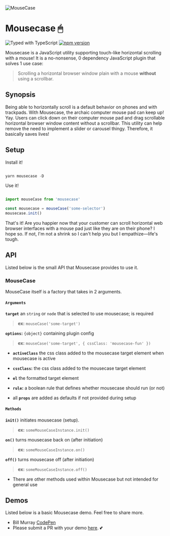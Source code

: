 ![MouseCase](https://yowainwright.imgix.net/mousecase/mousecase.jpg?auto=format)

# Mousecase 🖱

![Typed with TypeScript](https://flat.badgen.net/badge/icon/Typed?icon=typescript&label&labelColor=blue&color=555555)
[![npm version](https://badge.fury.io/js/mousecase.svg)](https://badge.fury.io/js/mousecase)

Mousecase is a JavaScript utility supporting touch-like horizontal scrolling with a mouse!
It is a no-nonsense, 0 dependency JavaScript plugin that solves 1 use case:

> Scrolling a horizontal browser window plain with a mouse **without** using a scrollbar.

## Synopsis

Being able to horizontally scroll is a default behavior on phones and with trackpads. With Mousecase, the archaic computer mouse pad can keep up! Yay. Users can click down on their computer mouse pad and drag scrollable horizontal browser window content without a scrollbar. This utility can help remove the need to implement a slider or carousel thingy. Therefore, it basically saves lives!

## Setup

Install it!

```javascript

yarn mousecase -D

```

Use it!

```javascript

import mouseCase from 'mousecase'

const mousecase = mouseCase('some-selector')
mousecase.init()

```

That's it! Are you happier now that your customer can scroll horizontal web browser interfaces with a mouse pad just like they are on their phone? I hope so. If not, I'm not a shrink so I can't help you but I empathize—life's tough.

## API

Listed below is the small API that Mousecase provides to use it.

### MouseCase

MouseCase itself is a factory that takes in 2 arguments.

#### `Arguments`

**`target`** an `string` or `node` that is selected to use mousecase; is required
> **ex:** `mouseCase('some-target')`

**`options`:** `{object}` containing plugin config
> **ex:** `mouseCase('some-target', { cssClass: 'mousecase-fun' })`

- **`activeClass`** the css class added to the mousecase target element when mousecase is active
- **`cssClass`:** the css class added to the mousecase target element
- **`el`** the formatted target element
- **`rule`:** a boolean rule that defines whether mousecase should run (or not)

- all **`props`** are added as defaults if not provided during setup

#### `Methods`

**`init()`** initiates mousecase (setup).
> **ex:** `someMouseCaseInstance.init()`

**`on()`** turns mousecase back on (after initiation)
> **ex:** `someMouseCaseInstance.on()`

**`off()`** turns mousecase off (after initiation)
> **ex:** `someMouseCaseInstance.off()`

- There are other methods used within Mousecase but not intended for general use

## Demos

Listed below is a basic Mousecase demo. Feel free to share more.

- Bill Murray [CodePen](https://codepen.io/yowainwright/pen/d2fa41088f4d40dd9dd55fa72d60441f)
- Please submit a PR with your demo [here](/pulls). 💕
